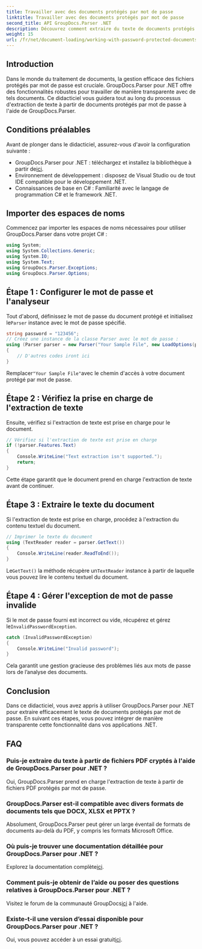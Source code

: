 ```yaml
---
title: Travailler avec des documents protégés par mot de passe
linktitle: Travailler avec des documents protégés par mot de passe
second_title: API GroupDocs.Parser .NET
description: Découvrez comment extraire du texte de documents protégés par mot de passe à l'aide de GroupDocs.Parser pour .NET. Améliorez vos capacités de traitement de documents.
weight: 15
url: /fr/net/document-loading/working-with-password-protected-documents/
---
```

## Introduction
Dans le monde du traitement de documents, la gestion efficace des fichiers protégés par mot de passe est cruciale. GroupDocs.Parser pour .NET offre des fonctionnalités robustes pour travailler de manière transparente avec de tels documents. Ce didacticiel vous guidera tout au long du processus d'extraction de texte à partir de documents protégés par mot de passe à l'aide de GroupDocs.Parser.
## Conditions préalables
Avant de plonger dans le didacticiel, assurez-vous d'avoir la configuration suivante :
-  GroupDocs.Parser pour .NET : téléchargez et installez la bibliothèque à partir de[ici](https://releases.groupdocs.com/parser/net/).
- Environnement de développement : disposez de Visual Studio ou de tout IDE compatible pour le développement .NET.
- Connaissances de base en C# : Familiarité avec le langage de programmation C# et le framework .NET.

## Importer des espaces de noms
Commencez par importer les espaces de noms nécessaires pour utiliser GroupDocs.Parser dans votre projet C# :
```csharp
using System;
using System.Collections.Generic;
using System.IO;
using System.Text;
using GroupDocs.Parser.Exceptions;
using GroupDocs.Parser.Options;
```

## Étape 1 : Configurer le mot de passe et l'analyseur
 Tout d'abord, définissez le mot de passe du document protégé et initialisez le`Parser` instance avec le mot de passe spécifié.
```csharp
string password = "123456";
// Créez une instance de la classe Parser avec le mot de passe :
using (Parser parser = new Parser("Your Sample File", new LoadOptions(password)))
{
    // D'autres codes iront ici
}
```
 Remplacer`"Your Sample File"`avec le chemin d'accès à votre document protégé par mot de passe.
## Étape 2 : Vérifiez la prise en charge de l'extraction de texte
Ensuite, vérifiez si l'extraction de texte est prise en charge pour le document.
```csharp
// Vérifiez si l'extraction de texte est prise en charge
if (!parser.Features.Text)
{
    Console.WriteLine("Text extraction isn't supported.");
    return;
}
```
Cette étape garantit que le document prend en charge l'extraction de texte avant de continuer.
## Étape 3 : Extraire le texte du document
Si l'extraction de texte est prise en charge, procédez à l'extraction du contenu textuel du document.
```csharp
// Imprimer le texte du document
using (TextReader reader = parser.GetText())
{
    Console.WriteLine(reader.ReadToEnd());
}
```
 Le`GetText()` la méthode récupère un`TextReader` instance à partir de laquelle vous pouvez lire le contenu textuel du document.
## Étape 4 : Gérer l'exception de mot de passe invalide
 Si le mot de passe fourni est incorrect ou vide, récupérez et gérez le`InvalidPasswordException`.
```csharp
catch (InvalidPasswordException)
{
    Console.WriteLine("Invalid password");
}
```
Cela garantit une gestion gracieuse des problèmes liés aux mots de passe lors de l’analyse des documents.

## Conclusion
Dans ce didacticiel, vous avez appris à utiliser GroupDocs.Parser pour .NET pour extraire efficacement le texte de documents protégés par mot de passe. En suivant ces étapes, vous pouvez intégrer de manière transparente cette fonctionnalité dans vos applications .NET.

## FAQ
### Puis-je extraire du texte à partir de fichiers PDF cryptés à l'aide de GroupDocs.Parser pour .NET ?
Oui, GroupDocs.Parser prend en charge l'extraction de texte à partir de fichiers PDF protégés par mot de passe.
### GroupDocs.Parser est-il compatible avec divers formats de documents tels que DOCX, XLSX et PPTX ?
Absolument, GroupDocs.Parser peut gérer un large éventail de formats de documents au-delà du PDF, y compris les formats Microsoft Office.
### Où puis-je trouver une documentation détaillée pour GroupDocs.Parser pour .NET ?
 Explorez la documentation complète[ici](https://tutorials.groupdocs.com/parser/net/).
### Comment puis-je obtenir de l’aide ou poser des questions relatives à GroupDocs.Parser pour .NET ?
 Visitez le forum de la communauté GroupDocs[ici](https://forum.groupdocs.com/c/parser/17) à l'aide.
### Existe-t-il une version d’essai disponible pour GroupDocs.Parser pour .NET ?
 Oui, vous pouvez accéder à un essai gratuit[ici](https://releases.groupdocs.com/).